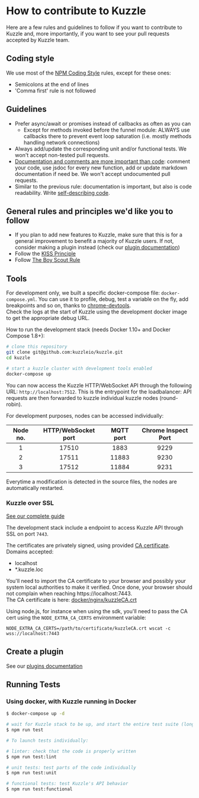 # How to contribute to Kuzzle

Here are a few rules and guidelines to follow if you want to contribute to Kuzzle and, more importantly, if you want to see your pull requests accepted by Kuzzle team.

## Coding style

We use most of the [NPM Coding Style](https://docs.npmjs.com/misc/coding-style) rules, except for these ones:

* Semicolons at the end of lines
* 'Comma first' rule is not followed

## Guidelines

* Prefer async/await or promises instead of callbacks as often as you can
  * Except for methods invoked before the funnel module: ALWAYS use callbacks there to prevent event loop saturation (i.e. mostly methods handling network connections) 
* Always add/update the corresponding unit and/or functional tests. We won't accept non-tested pull requests.
* [Documentation and comments are more important than code](http://queue.acm.org/detail.cfm?id=1053354): comment your code, use jsdoc for every new function, add or update markdown documentation if need be. We won't accept undocumented pull requests.
* Similar to the previous rule: documentation is important, but also is code readability. Write [self-describing code](https://en.wikipedia.org/wiki/Self-documenting).

## General rules and principles we'd like you to follow

* If you plan to add new features to Kuzzle, make sure that this is for a general improvement to benefit a majority of Kuzzle users. If not, consider making a plugin instead (check our [plugin documentation](https://docs.kuzzle.io/plugins/1))
* Follow the [KISS Principle](https://en.wikipedia.org/wiki/KISS_principle)
* Follow [The Boy Scout Rule](https://deviq.com/boy-scout-rule)

## Tools

For development only, we built a specific docker-compose file: `docker-compose.yml`. You can use it to profile, debug, test a variable on the fly, add breakpoints and so on, thanks to [chrome-devtools](https://developer.chrome.com/devtools).  
Check the logs at the start of Kuzzle using the development docker image to get the appropriate debug URL.

How to run the development stack (needs Docker 1.10+ and Docker Compose 1.8+):

```bash
# clone this repository
git clone git@github.com:kuzzleio/kuzzle.git
cd kuzzle

# start a kuzzle cluster with development tools enabled
docker-compose up
```

You can now access the Kuzzle HTTP/WebSocket API through the following URL: `http://localhost:7512`.
This is the entrypoint for the loadbalancer: API requests are then forwarded to kuzzle individual kuzzle nodes (round-robin).

For development purposes, nodes can be accessed individually:

| Node no. | HTTP/WebSocket port | MQTT port | Chrome Inspect Port |
|:--------:|:-------------------:|:---------:|:-------------------:|
| 1 | 17510 | 1883 | 9229 |
| 2 | 17511 | 11883 | 9230 |
| 3 | 17512 | 11884 | 9231 |

Everytime a modification is detected in the source files, the nodes are automatically restarted.

### Kuzzle over SSL

[See our complete guide](https://docs.kuzzle.io/core/2/guides/essentials/ssl-support/)

The development stack include a endpoint to access Kuzzle API through SSL on port `7443`.  

The certificates are privately signed, using provided [CA certificate](docker/nginx/kuzzleCA.crt).  
Domains accepted:
- localhost
- *.kuzzle.loc

You'll need to import the CA certificate to your browser and possibly your system local authorities to make it verified.
Once done, your browser should not complain when reaching https://localhost:7443.  
The CA certificate is here: [docker/nginx/kuzzleCA.crt](docker/nginx/kuzzleCA.crt)

Using node.js, for instance when using the sdk, you'll need to pass the CA cert using the `NODE_EXTRA_CA_CERTS` environment variable:

```
NODE_EXTRA_CA_CERTS=/path/to/certificate/kuzzleCA.crt wscat -c wss://localhost:7443
```

## Create a plugin

See our [plugins documentation](https://docs.kuzzle.io/core/2/plugins/)

## Running Tests
   
### Using docker, with Kuzzle running in Docker

```bash
$ docker-compose up -d

# wait for Kuzzle stack to be up, and start the entire test suite (long)
$ npm run test

# To launch tests individually:

# linter: check that the code is properly written
$ npm run test:lint

# unit tests: test parts of the code individually
$ npm run test:unit

# functional tests: test Kuzzle's API behavior
$ npm run test:functional
```
